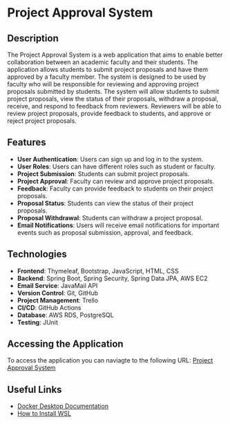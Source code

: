 # Project Approval System

## Description

The Project Approval System is a web application that aims to enable better collaboration between an academic faculty and their students. The application allows students to submit project proposals and have them approved by a faculty member. The system is designed to be used by faculty who will be responsible for reviewing and approving project proposals submitted by students. The system will allow students to submit project proposals, view the status of their proposals, withdraw a proposal, receive, and respond to feedback from reviewers. Reviewers will be able to review project proposals, provide feedback to students, and approve or reject project proposals.

## Features

- **User Authentication**: Users can sign up and log in to the system.
- **User Roles**: Users can have different roles such as student or faculty.
- **Project Submission**: Students can submit project proposals.
- **Project Approval**: Faculty can review and approve project proposals.
- **Feedback**: Faculty can provide feedback to students on their project proposals.
- **Proposal Status**: Students can view the status of their project proposals.
- **Proposal Withdrawal**: Students can withdraw a project proposal.
- **Email Notifications**: Users will receive email notifications for important events such as proposal submission, approval, and feedback.

## Technologies

- **Frontend**: Thymeleaf, Bootstrap, JavaScript, HTML, CSS
- **Backend**: Spring Boot, Spring Security, Spring Data JPA, AWS EC2
- **Email Service**: JavaMail API
- **Version Control**: Git, GitHub
- **Project Management**: Trello
- **CI/CD**: GitHub Actions
- **Database**: AWS RDS, PostgreSQL
- **Testing**: JUnit

## Accessing the Application

To access the application you can naviagte to the following URL: [Project Approval System](http://3.210.197.214:8080/)

## Useful Links

- [Docker Desktop Documentation](https://docs.docker.com/desktop/)
- [How to Install WSL](https://learn.microsoft.com/en-us/windows/wsl/install)
